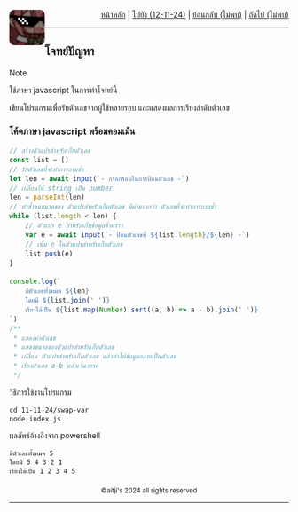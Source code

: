 <div align="right">
    <img src="https://raw.githubusercontent.com/aitji/practice/refs/heads/main/img/aitji-round.png" alt="aitji" align="left" width="64" height="auto">
    <p>
    <a href="../../">หน้าหลัก</a> | 
    <a href="../">ไปยัง (12-11-24)</a> | 
    <a href="#">ย้อนกลับ (ไม่พบ)</a> | 
    <a href="#">ถัดไป (ไม่พบ)</a>
    </p>
</div>

<hr>

## โจทย์ปัญหา
> [!NOTE]
> ใช้ภาษา javascript ในการทำโจทย์นี้

เขียนโปรแกรมเพื่อรับตัวเลขจากผู้ใช้หลายรอบ และแสดงผลการเรียงลำดับตัวเลข


### โค้ดภาษา javascript พร้อมคอมเม้น

```js
// สร้างตัวแปรสำหรับเก็บตัวเลข
const list = []
// รับตัวเลขที่จะทำการถามซ้ำ
let len = await input(`- กรอกรอบในการป้อนตัวเลข -`)
// เปลี่ยนให้ string เป็น number
len = parseInt(len)
// ทำซ้ำจนขนาดของ ตัวแปรสำหรับเก็บตัวเลข มีค่ามากกว่า ตัวเลขที่จะทำการถามซ้ำ
while (list.length < len) {
    // ตัวแปร e สำหรับเก็บข้อมูลชั่วคราว
    var e = await input(`- ป้อนตัวเลขที่ ${list.length}/${len} -`)
    // เพิ่ม e ในตัวแปรสำหรับเก็บตัวเลข
    list.push(e)
}

console.log(`
    มีตัวเลขทั้งหมด ${len}
    โดยมี ${list.join(' ')}
    เรียงได้เป็น ${list.map(Number).sort((a, b) => a - b).join(' ')}
`)
/**
 * แสดงค่าตัวเลข
 * แสดงขนาดของตัวแปรสำหรับเก็บตัวเลข
 * เปลี่ยน ตัวแปรสำหรับเก็บตัวเลข แล้วทำให้ข้อมูลกลายเป็นตัวเลข
 * เรียงตัวเลข a-b แล้วเว้นวรรค
 */
```

วิธีการใช้งานโปรแกรม
```
cd 11-11-24/swap-var
node index.js
```

ผลลัพธ์อ้างอิงจาก powershell
```
มีตัวเลขทั้งหมด 5
โดยมี 5 4 3 2 1
เรียงได้เป็น 1 2 3 4 5
```

<div align="center"><sub>©aitji's 2024 all rights reserved</sub></div>
<hr>